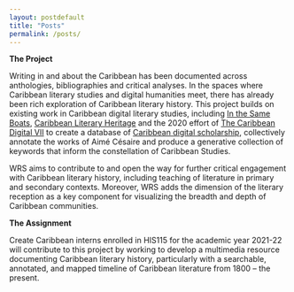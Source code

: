 ```yaml
---
layout: postdefault
title: "Posts"
permalink: /posts/
---
```

__The Project__


Writing in and about the Caribbean has been documented across anthologies, bibliographies and critical analyses. In the spaces where Caribbean literary studies and digital humanities meet, there has already been rich exploration of Caribbean literary history. This project builds on existing work in Caribbean digital literary studies, including [In the Same Boats][1], [Caribbean Literary Heritage][2] and the 2020 effort of [The Caribbean Digital VII][3] to create a database of [Caribbean digital scholarship][4], collectively annotate the works of Aimé Césaire and produce a generative collection of keywords that inform the constellation of Caribbean Studies.

WRS aims to contribute to and open the way for further critical engagement with Caribbean literary history, including teaching of literature in primary and secondary contexts.  Moreover, WRS adds the dimension of the literary reception as a key component for visualizing the breadth and depth of Caribbean communities.



__The Assignment__


Create Caribbean interns enrolled in HIS115 for the academic year 2021-22 will contribute to this project by working to develop a multimedia resource documenting Caribbean literary history, particularly with a searchable, annotated, and mapped timeline of Caribbean literature from 1800 – the present.

[1]: https://sameboats.org/ "In the Same Boats"
[2]: https://www.caribbeanliteraryheritage.com/ "Caribbean Literary Heritage"
[3]: http://caribbeandigitalnyc.net/2020/ "TCDVII"
[4]: https://caribbeandigitalnyc.net/caridischo/ "Directory of Caribbean Digital Scholarship"

